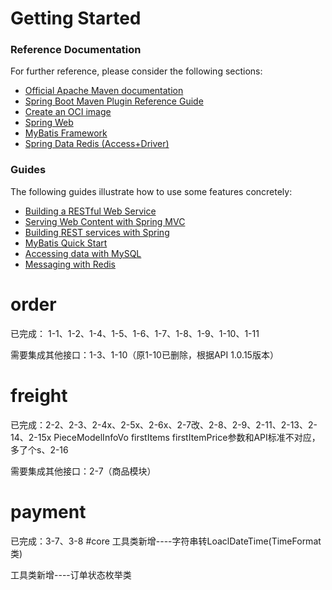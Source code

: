 # Getting Started

### Reference Documentation
For further reference, please consider the following sections:

* [Official Apache Maven documentation](https://maven.apache.org/guides/index.html)
* [Spring Boot Maven Plugin Reference Guide](https://docs.spring.io/spring-boot/docs/2.4.0/maven-plugin/reference/html/)
* [Create an OCI image](https://docs.spring.io/spring-boot/docs/2.4.0/maven-plugin/reference/html/#build-image)
* [Spring Web](https://docs.spring.io/spring-boot/docs/2.4.0/reference/htmlsingle/#boot-features-developing-web-applications)
* [MyBatis Framework](https://mybatis.org/spring-boot-starter/mybatis-spring-boot-autoconfigure/)
* [Spring Data Redis (Access+Driver)](https://docs.spring.io/spring-boot/docs/2.4.0/reference/htmlsingle/#boot-features-redis)

### Guides
The following guides illustrate how to use some features concretely:

* [Building a RESTful Web Service](https://spring.io/guides/gs/rest-service/)
* [Serving Web Content with Spring MVC](https://spring.io/guides/gs/serving-web-content/)
* [Building REST services with Spring](https://spring.io/guides/tutorials/bookmarks/)
* [MyBatis Quick Start](https://github.com/mybatis/spring-boot-starter/wiki/Quick-Start)
* [Accessing data with MySQL](https://spring.io/guides/gs/accessing-data-mysql/)
* [Messaging with Redis](https://spring.io/guides/gs/messaging-redis/)

# order
已完成： 1-1、1-2、1-4、1-5、1-6、1-7、1-8、1-9、1-10、1-11

需要集成其他接口：1-3、1-10（原1-10已删除，根据API 1.0.15版本）
# freight
已完成：2-2、2-3、2-4x、2-5x、2-6x、2-7改、2-8、2-9、2-11、2-13、2-14、2-15x PieceModelInfoVo firstItems firstItemPrice参数和API标准不对应，多了个s、2-16

需要集成其他接口：2-7（商品模块）
# payment
已完成：3-7、3-8
#core
工具类新增----字符串转LoaclDateTime(TimeFormat类)

工具类新增----订单状态枚举类

